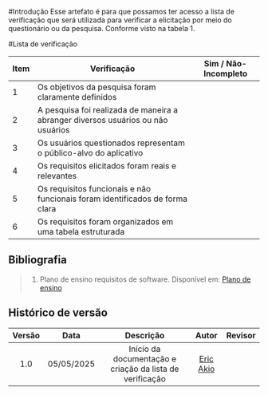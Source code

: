 #Introdução
Esse artefato é para que possamos ter acesso a lista de verificação que será utilizada para verificar a elicitação por meio do questionário ou da pesquisa. Conforme visto na tabela 1.

#Lista de verificação 

| Item | Verificação                                                                                      | Sim / Não-Incompleto |
|------|--------------------------------------------------------------------------------------------------|----------------------|
| 1    | Os objetivos da pesquisa foram claramente definidos                                            |                      |
| 2    | A pesquisa foi realizada de maneira a abranger diversos usuários ou não usuários          |                      |
| 3    | Os usuários questionados representam o público-alvo do aplicativo                                  |                      |
| 4    | Os requisitos elicitados foram reais e relevantes                                                   |                      |
| 5    | Os requisitos funcionais e não funcionais foram identificados de forma clara                                      |                      |
| 6    | Os requisitos foram organizados em uma tabela estruturada                                        |                      |

## Bibliografia

> 1. Plano de ensino requisitos de software. Disponível em: [Plano de ensino](https://drive.google.com/file/d/1_Bw2pDJrGP1Hib7hcq0J7LPVyIaFZGGC/view?usp=sharing)

## Histórico de versão

| Versão |    Data    |       Descrição        |                     Autor                      |                  Revisor                   |
| :----: | :--------: | :--------------------: | :--------------------------------------------: | :----------------------------------------: |
|  1.0   | 05/05/2025 | Início da documentação e criação da lista de verificação | [Eric Akio](https://github.com/eric-kingu)  |   |
